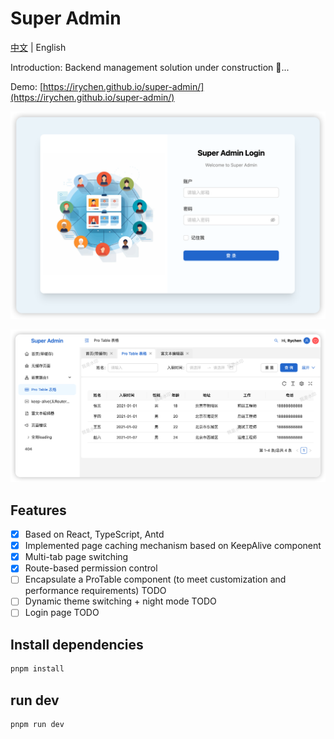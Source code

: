 # Super Admin

[中文](./README.zh_CN.md) | English

Introduction: Backend management solution under construction 🔨...

Demo: [https://irychen.github.io/super-admin/](https://irychen.github.io/super-admin/)

![demo](./images/admin-00.jpg)

![demo](./images/admin-01.jpg)

## Features

-   [x] Based on React, TypeScript, Antd
-   [x] Implemented page caching mechanism based on KeepAlive component
-   [x] Multi-tab page switching
-   [x] Route-based permission control
-   [ ] Encapsulate a ProTable component (to meet customization and performance requirements) TODO
-   [ ] Dynamic theme switching + night mode TODO
-   [ ] Login page TODO

## Install dependencies

```bash
pnpm install

```

## run dev

```bash
pnpm run dev

```
